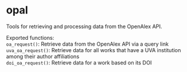 # opal
Tools for retrieving and processing data from the OpenAlex API.

Exported functions:  
`oa_request()`: Retrieve data from the OpenAlex API via a query link  
`uva_oa_request()`: Retrieve data for all works that have a UVA institution among their author affiliations  
`doi_oa_request()`: Retrieve data for a work based on its DOI  
